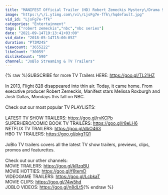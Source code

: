 ```yaml
---
title: "MANIFEST Official Trailer (HD) Robert Zemeckis Mystery\/Drama Series"
image: "https:\/\/i.ytimg.com\/vi\/LjsFg7e-ffk\/hqdefault.jpg"
vid_id: "LjsFg7e-ffk"
categories: "Entertainment"
tags: ["robert zemeckis","nbc","nbc series"]
date: "2021-09-14T19:13:41+03:00"
vid_date: "2018-05-14T15:00:05Z"
duration: "PT3M24S"
viewcount: "3655222"
likeCount: "30059"
dislikeCount: "590"
channel: "JoBlo Streaming & TV Trailers"
---
```

{% raw %}SUBSCRIBE for more TV Trailers HERE: <a rel="nofollow" target="blank" href="https://goo.gl/TL21HZ">https://goo.gl/TL21HZ</a><br /><br />In 2013, Flight 828 disappeared into thin air. Today, it came home. From executive producer Robert Zemeckis, Manifest stars Melissa Roxburgh and Josh Dallas, Mondays this fall on NBC.<br /><br />Check out our most popular TV PLAYLISTS:<br /><br />LATEST TV SHOW TRAILERS: <a rel="nofollow" target="blank" href="https://goo.gl/rvKCPb">https://goo.gl/rvKCPb</a><br />SUPERHERO/COMIC BOOK TV TRAILERS: <a rel="nofollow" target="blank" href="https://goo.gl/r8eLH6">https://goo.gl/r8eLH6</a><br />NETFLIX TV TRAILERS: <a rel="nofollow" target="blank" href="https://goo.gl/dbO463">https://goo.gl/dbO463</a><br />HBO TV TRAILERS: <a rel="nofollow" target="blank" href="https://goo.gl/pkgTQ1">https://goo.gl/pkgTQ1</a><br /><br />JoBlo TV trailers covers all the latest TV show trailers, previews, clips, promos and featurettes.<br /><br />Check out our other channels:<br />MOVIE TRAILERS: <a rel="nofollow" target="blank" href="https://goo.gl/kRzqBU">https://goo.gl/kRzqBU</a><br />MOVIE HOTTIES: <a rel="nofollow" target="blank" href="https://goo.gl/f6temD">https://goo.gl/f6temD</a><br />VIDEOGAME TRAILERS: <a rel="nofollow" target="blank" href="https://goo.gl/LcbkaT">https://goo.gl/LcbkaT</a><br />MOVIE CLIPS: <a rel="nofollow" target="blank" href="https://goo.gl/74w5hd">https://goo.gl/74w5hd</a><br />JOBLO VIDEOS: <a rel="nofollow" target="blank" href="https://goo.gl/n8dLt5">https://goo.gl/n8dLt5</a>{% endraw %}
